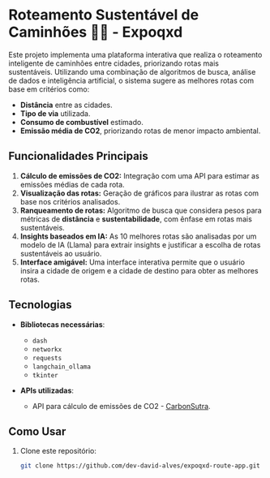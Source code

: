 # Roteamento Sustentável de Caminhões 🚛🌱 - Expoqxd

Este projeto implementa uma plataforma interativa que realiza o roteamento inteligente de caminhões entre cidades, priorizando rotas mais sustentáveis. Utilizando uma combinação de algoritmos de busca, análise de dados e inteligência artificial, o sistema sugere as melhores rotas com base em critérios como:

- **Distância** entre as cidades.
- **Tipo de via** utilizada.
- **Consumo de combustível** estimado.
- **Emissão média de CO2**, priorizando rotas de menor impacto ambiental.

## Funcionalidades Principais

1. **Cálculo de emissões de CO2:** Integração com uma API para estimar as emissões médias de cada rota.
2. **Visualização das rotas:** Geração de gráficos para ilustrar as rotas com base nos critérios analisados.
3. **Ranqueamento de rotas:** Algoritmo de busca que considera pesos para métricas de **distância** e **sustentabilidade**, com ênfase em rotas mais sustentáveis.
4. **Insights baseados em IA:** As 10 melhores rotas são analisadas por um modelo de IA (Llama) para extrair insights e justificar a escolha de rotas sustentáveis ao usuário.
5. **Interface amigável:** Uma interface interativa permite que o usuário insira a cidade de origem e a cidade de destino para obter as melhores rotas.

## Tecnologias

- **Bibliotecas necessárias**:
  - `dash`
  - `networkx`
  - `requests`
  - `langchain_ollama`
  - `tkinter`

- **APIs utilizadas**:
  - API para cálculo de emissões de CO2 - [CarbonSutra](https://www.carbonsutra.com).

## Como Usar

1. Clone este repositório:
   ```bash
   git clone https://github.com/dev-david-alves/expoqxd-route-app.git
